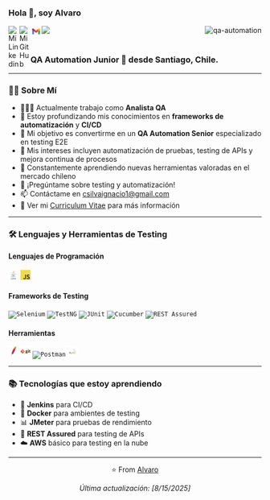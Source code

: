 <h3 title="hehehe"> Hola 👋, soy Alvaro </h3>

<p><img align="right" src="https://github.com/Adam-pw/Adam-pw/blob/main/animation_500_kxa883sd.gif" alt="qa-automation" /></p>

<a href="https://www.linkedin.com/in/tu-linkedin">
  <img align="left" alt="Mi Linkedin" width="22px" src="https://www.linkedin.com/in/csilvaign/" />
</a>
<a href="https://github.com/tu-usuario">
  <img align="left" alt="Mi GitHub" width="22px" src="https://github.com/csilvaignacio" />
</a>
<a href="mailto:csilvaignacio1@gmail.com">
  <img align="left" alt="Mi Email" width="22px" src="https://raw.githubusercontent.com/edent/SuperTinyIcons/master/images/svg/gmail.svg" />
</a>

<img src="https://komarev.com/ghpvc/?username=tu-usuario&color=blueviolet" align="left">

<br />
<br />

### **QA Automation Junior** 🚀 desde Santiago, Chile.

---

### **🙋‍♂️ Sobre Mí**

- 👨🏽‍💻 Actualmente trabajo como **Analista QA**
- 🌱 Estoy profundizando mis conocimientos en **frameworks de automatización** y **CI/CD**
- 🎯 Mi objetivo es convertirme en un **QA Automation Senior** especializado en testing E2E
- 🤔 Mis intereses incluyen automatización de pruebas, testing de APIs y mejora continua de procesos
- 💼 Constantemente aprendiendo nuevas herramientas valoradas en el mercado chileno
- 💬 ¡Pregúntame sobre testing y automatización!
- 📫 Contáctame en [csilvaignacio1@gmail.com](mailto:tu-email@gmail.com)
- 📝 Ver mi [Curriculum Vitae](https://drive.google.com/file/d/1Pe510bWKrj2q0EWf3KlSD2wIRVmuEQn-/view?usp=drive_link) para más información

---

### **🛠️ Lenguajes y Herramientas de Testing**

#### **Lenguajes de Programación**
<p>
  <code><img height="20" src="https://raw.githubusercontent.com/github/explore/80688e429a7d4ef2fca1e82350fe8e3517d3494d/topics/java/java.png" alt="Java"></code>
  <code><img height="20" src="https://raw.githubusercontent.com/github/explore/80688e429a7d4ef2fca1e82350fe8e3517d3494d/topics/javascript/javascript.png" alt="JavaScript"></code>
</p>

#### **Frameworks de Testing**
<p>
  <code><img height="20" src="https://www.selenium.dev/images/selenium_logo_square_green.png" alt="Selenium"></code>
  <code><img height="20" src="https://avatars.githubusercontent.com/u/12528662?s=20&v=4" alt="TestNG"></code>
  <code><img height="20" src="https://avatars.githubusercontent.com/u/320565?s=20&v=4" alt="JUnit"></code>
  <code><img height="20" src="https://avatars.githubusercontent.com/u/320565?s=20&v=4" alt="Cucumber"></code>
  <code><img height="20" src="https://rest-assured.io/img/logo-transparent.png" alt="REST Assured"></code>
</p>

#### **Herramientas**
<p>
  <code><img height="20" src="https://raw.githubusercontent.com/github/explore/80688e429a7d4ef2fca1e82350fe8e3517d3494d/topics/maven/maven.png" alt="Maven"></code>
  <code><img height="20" src="https://raw.githubusercontent.com/github/explore/80688e429a7d4ef2fca1e82350fe8e3517d3494d/topics/git/git.png" alt="Git"></code>
  <code><img height="20" src="https://www.vectorlogo.zone/logos/getpostman/getpostman-icon.svg" alt="Postman"></code>
  <code><img height="20" src="https://raw.githubusercontent.com/github/explore/80688e429a7d4ef2fca1e82350fe8e3517d3494d/topics/mysql/mysql.png" alt="SQL"></code>
</p>

---

### **📚 Tecnologías que estoy aprendiendo**

- 🔧 **Jenkins** para CI/CD
- 🐳 **Docker** para ambientes de testing
- 📊 **JMeter** para pruebas de rendimiento
- 🔄 **REST Assured** para testing de APIs
- ☁️ **AWS** básico para testing en la nube

---

<p align="center">
  ⭐️ From <a href="https://github.com/csilvaignacio">Alvaro</a>
</p>

<p align="center">
  <i>Última actualización: [8/15/2025]</i>
</p>
